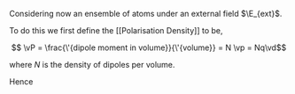 Considering now an ensemble of atoms under an external field $\E_{ext}$.

To do this we first define the [[Polarisation Density]] to be,

$$ \vP = \frac{\'{dipole moment in volume}}{\'{volume}} = N \vp = Nq\vd$$

where $N$ is the density of dipoles per volume.

Hence